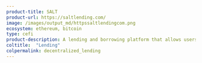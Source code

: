 ```yaml
---
product-title: SALT
product-url: https://saltlending.com/
image: /images/output_md/httpssaltlendingcom.png
ecosystem: ethereum, bitcoin
type: cefi
product-description: A lending and borrowing platform that allows users to leverage their crypto-assets to secure loans.
coltitle:  "Lending"
colpermalink: decentralized_lending
---
```

